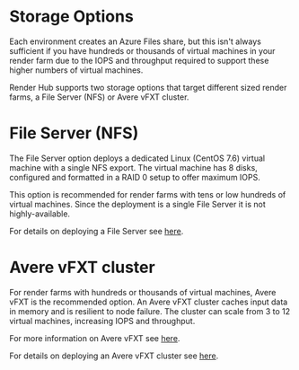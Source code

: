 # Storage Options

Each environment creates an Azure Files share, but this isn't always sufficient if you have hundreds or thousands of virtual machines in
your render farm due to the IOPS and throughput required to support these higher numbers of virtual machines.

Render Hub supports two storage options that target different sized render farms, a File Server (NFS) or Avere vFXT cluster. 

# File Server (NFS)

The File Server option deploys a dedicated Linux (CentOS 7.6) virtual machine with a single NFS export.  The virtual machine has 8 disks, configured and formatted in a RAID 0 setup to offer maximum IOPS.

This option is recommended for render farms with tens or low hundreds of virtual machines. Since the deployment is a single File Server it is not highly-available.

For details on deploying a File Server see [here](31-storage-fileserver-deploy.md).

# Avere vFXT cluster

For render farms with hundreds or thousands of virtual machines, Avere vFXT is the recommended option. An Avere vFXT cluster caches input data in memory and is resilient to node failure. The cluster can scale from 3 to 12 virtual machines, increasing IOPS and throughput.

For more information on Avere vFXT see [here](https://azure.microsoft.com/en-au/services/storage/avere-vfxt/).

For details on deploying an Avere vFXT cluster see [here](32-storage-avere-deploy.md).
